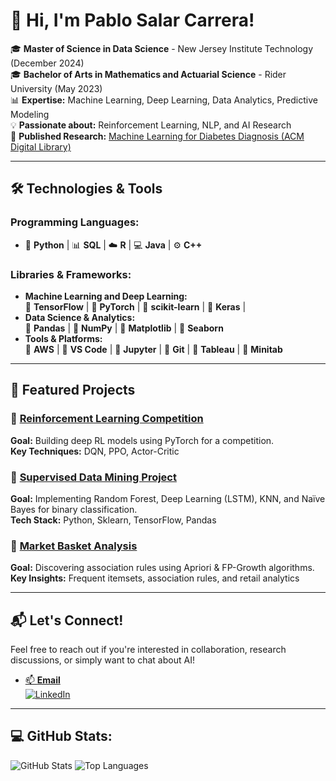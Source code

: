 # 👋 Hi, I'm Pablo Salar Carrera!

🎓 **Master of Science in Data Science** - New Jersey Institute Technology (December 2024) <br>
🎓 **Bachelor of Arts in Mathematics and Actuarial Science** - Rider University (May 2023) <br>
📊 **Expertise:** Machine Learning, Deep Learning, Data Analytics, Predictive Modeling <br>
💡 **Passionate about:** Reinforcement Learning, NLP, and AI Research <br>
📜 **Published Research:** [Machine Learning for Diabetes Diagnosis (ACM Digital Library)](https://dl.acm.org/doi/10.1145/3655755.3655781)  

---

## 🛠 **Technologies & Tools**

### **Programming Languages**:
- 🐍 **Python** | 📊 **SQL** | ☁️ **R** | 💻 **Java** | ⚙️ **C++**

### **Libraries & Frameworks**:
- **Machine Learning and Deep Learning:**  
  🔹 **TensorFlow** | 🔹 **PyTorch** | 🔹 **scikit-learn** | 🔹 **Keras** |
- **Data Science & Analytics:**  
  🔹 **Pandas** | 🔹 **NumPy** | 🔹 **Matplotlib** | 🔹 **Seaborn**
- **Tools & Platforms:**  
  🔹 **AWS** | 🔹 **VS Code** | 🔹 **Jupyter** | 🔹 **Git** | 🔹 **Tableau** | 🔹 **Minitab**

---

## 🚀 Featured Projects
### 🔹 [Reinforcement Learning Competition](https://github.com/your-repo)
**Goal:** Building deep RL models using PyTorch for a competition.  
**Key Techniques:** DQN, PPO, Actor-Critic  

### 🔹 [Supervised Data Mining Project](https://github.com/psalarc/salar_pablo_finaltermproj/tree/main)
**Goal:** Implementing Random Forest, Deep Learning (LSTM), KNN, and Naïve Bayes for binary classification.  
**Tech Stack:** Python, Sklearn, TensorFlow, Pandas  

### 🔹 [Market Basket Analysis](https://github.com/psalarc/CS634_midtermproj/tree/main)
**Goal:** Discovering association rules using Apriori & FP-Growth algorithms.  
**Key Insights:** Frequent itemsets, association rules, and retail analytics  

---

## 📬 Let's Connect!

Feel free to reach out if you're interested in collaboration, research discussions, or simply want to chat about AI!
- [📫 **Email**](mailto:psalarc@gmail.com) <br>
[![LinkedIn](https://img.shields.io/badge/LinkedIn-Profile-blue?style=flat&logo=linkedin)](https://www.linkedin.com/in/pablo-salar-carrera-11394315b/)


---

## 💻 **GitHub Stats**:

![GitHub Stats](https://github-readme-stats.vercel.app/api?username=psalarc&show_icons=true&theme=tokyonight)
![Top Languages](https://github-readme-stats.vercel.app/api/top-langs/?username=psalarc&layout=compact&theme=tokyonight)
